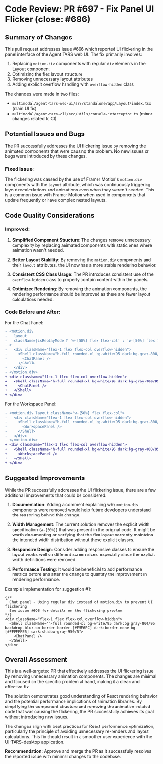 # Code Review: PR #697 - Fix Panel UI Flicker (close: #696)

## Summary of Changes

This pull request addresses issue #696 which reported UI flickering in the panel interface of the Agent TARS web UI. The fix primarily involves:

1. Replacing `motion.div` components with regular `div` elements in the Layout component
2. Optimizing the flex layout structure
3. Removing unnecessary layout attributes
4. Adding explicit overflow handling with `overflow-hidden` class

The changes were made in two files:
- `multimodal/agent-tars-web-ui/src/standalone/app/Layout/index.tsx` (main UI fix)
- `multimodal/agent-tars-cli/src/utils/console-interceptor.ts` (minor changes related to CI)

## Potential Issues and Bugs

The PR successfully addresses the UI flickering issue by removing the animated components that were causing the problem. No new issues or bugs were introduced by these changes.

### Fixed Issue:

The flickering was caused by the use of Framer Motion's `motion.div` components with the `layout` attribute, which was continuously triggering layout recalculations and animations even when they weren't needed. This is a common issue with Framer Motion when used in components that update frequently or have complex nested layouts.

## Code Quality Considerations

### Improved:

1. **Simplified Component Structure**: The changes remove unnecessary complexity by replacing animated components with static ones where animation wasn't needed.

2. **Better Layout Stability**: By removing the `motion.div` components and their `layout` attributes, the UI now has a more stable rendering behavior.

3. **Consistent CSS Class Usage**: The PR introduces consistent use of the `overflow-hidden` class to properly contain content within the panels.

4. **Optimized Rendering**: By removing the animation components, the rendering performance should be improved as there are fewer layout calculations needed.

### Code Before and After:

For the Chat Panel:

```diff
- <motion.div
-   layout
-   className={isReplayMode ? 'w-[50%] flex flex-col' : 'w-[50%] flex flex-col'}
- >
-   <div className="flex-1 flex flex-col overflow-hidden">
-     <Shell className="h-full rounded-xl bg-white/95 dark:bg-gray-800/95 backdrop-blur-sm border border-[#E5E6EC] dark:border-none bg-[#FFFFFFE5] dark:shadow-gray-950/5">
-       <ChatPanel />
-     </Shell>
-   </div>
- </motion.div>
+ <div className="flex-1 flex flex-col overflow-hidden">
+   <Shell className="h-full rounded-xl bg-white/95 dark:bg-gray-800/95 backdrop-blur-sm border border-[#E5E6EC] dark:border-none bg-[#FFFFFFE5] dark:shadow-gray-950/5">
+     <ChatPanel />
+   </Shell>
+ </div>
```

For the Workspace Panel:

```diff
- <motion.div layout className="w-[50%] flex flex-col">
-   <div className="flex-1 flex flex-col overflow-hidden">
-     <Shell className="h-full rounded-xl bg-white/95 dark:bg-gray-800/95 backdrop-blur-sm border border-[#E5E6EC] dark:border-none bg-[#FFFFFFE5] dark:shadow-gray-950/5">
-       <WorkspacePanel />
-     </Shell>
-   </div>
- </motion.div>
+ <div className="flex-1 flex flex-col overflow-hidden">
+   <Shell className="h-full rounded-xl bg-white/95 dark:bg-gray-800/95 backdrop-blur-sm border border-[#E5E6EC] dark:border-none bg-[#FFFFFFE5] dark:shadow-gray-950/5">
+     <WorkspacePanel />
+   </Shell>
+ </div>
```

## Suggested Improvements

While the PR successfully addresses the UI flickering issue, there are a few additional improvements that could be considered:

1. **Documentation**: Adding a comment explaining why `motion.div` components were removed would help future developers understand the reasoning behind this change.

2. **Width Management**: The current solution removes the explicit width specification (`w-[50%]`) that was present in the original code. It might be worth documenting or verifying that the flex layout correctly maintains the intended width distribution without these explicit classes.

3. **Responsive Design**: Consider adding responsive classes to ensure the layout works well on different screen sizes, especially since the explicit width definitions were removed.

4. **Performance Testing**: It would be beneficial to add performance metrics before and after the change to quantify the improvement in rendering performance.

Example implementation for suggestion #1:

```tsx
{/* 
  Chat panel - Using regular div instead of motion.div to prevent UI flickering
  See issue #696 for details on the flickering problem
*/}
<div className="flex-1 flex flex-col overflow-hidden">
  <Shell className="h-full rounded-xl bg-white/95 dark:bg-gray-800/95 backdrop-blur-sm border border-[#E5E6EC] dark:border-none bg-[#FFFFFFE5] dark:shadow-gray-950/5">
    <ChatPanel />
  </Shell>
</div>
```

## Overall Assessment

This is a well-targeted PR that effectively addresses the UI flickering issue by removing unnecessary animation components. The changes are minimal and focused on the specific problem at hand, making it a clean and effective fix.

The solution demonstrates good understanding of React rendering behavior and the potential performance implications of animation libraries. By simplifying the component structure and removing the animation-related code that was causing the flickering, the PR successfully achieves its goal without introducing new issues.

The changes align with best practices for React performance optimization, particularly the principle of avoiding unnecessary re-renders and layout calculations. This fix should result in a smoother user experience with the UI-TARS-desktop application.

**Recommendation**: Approve and merge the PR as it successfully resolves the reported issue with minimal changes to the codebase.